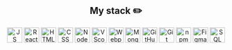 <h2 align="center"> My stack ✏️</h2>



<p align="center">
<img src="https://cdn.icon-icons.com/icons2/2108/PNG/512/javascript_icon_130900.png" alt="JS" height="35"> <img src="https://cdn.icon-icons.com/icons2/2108/PNG/512/react_icon_130845.png" alt="React" height="35"> <img src="https://cdn.icon-icons.com/icons2/37/PNG/512/html_application_3021.png" alt="HTML" height="35"> <img src="https://cdn.icon-icons.com/icons2/37/PNG/512/css_3721.png" alt="CSS" height="35"> <img src="https://cdn.icon-icons.com/icons2/2107/PNG/512/file_type_node_icon_130301.png" alt="Node" height="35"> <img src="https://cdn.icon-icons.com/icons2/2107/PNG/512/file_type_vscode_icon_130084.png" alt="VScode" height="35"> <img src="https://cdn.icon-icons.com/icons2/2699/PNG/512/js_webpack_logo_icon_167796.png" alt="Webpack" height="35"> <img src="https://cdn.icon-icons.com/icons2/2107/PNG/512/folder_type_mongodb_icon_129879.png" alt="MongoDB" height="35"> <img src="https://cdn.icon-icons.com/icons2/2406/PNG/512/github_git_icon_145985.png" alt="GitHub" height="35"> <img src="https://cdn.icon-icons.com/icons2/2107/PNG/512/file_type_git_icon_130581.png" alt="Git" height="35"> <img src="https://cdn.icon-icons.com/icons2/2148/PNG/512/npm_old_icon_132179.png" alt="npm" height="35"> <img src="https://cdn.icon-icons.com/icons2/3053/PNG/512/figma_macos_bigsur_icon_190183.png" alt="Figma" height="35"> <img src="https://cdn.icon-icons.com/icons2/627/PNG/512/sql-document-outlined-interface-symbol_icon-icons.com_57504.png" alt="SQL" height="35"><p>


